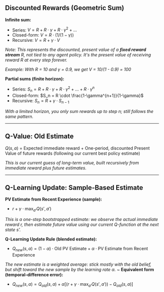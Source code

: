 ## Discounted Rewards (Geometric Sum)

**Infinite sum:**
- Series: $V = R + R \cdot \gamma + R \cdot \gamma^2 + ...$
- Closed-form: $V = R \cdot (1/(1 - \gamma))$
- Recursive: $V = R + \gamma \cdot V$

*Note: This represents the discounted, present value of a **fixed reward stream** R, not tied to any agent policy. It's the present value of receiving reward R at every step forever.*

*Example: With R = 10 and γ = 0.9, we get V = 10/(1 - 0.9) = 100*

**Partial sums (finite horizon):**
- Series: $S_n = R + R \cdot \gamma + R \cdot \gamma^2 + ... + R \cdot \gamma^n$
- Closed-form: $S_n = R \cdot \frac{1-\gamma^{n+1}}{1-\gamma}$
- Recursive: $S_n = R + \gamma \cdot S_{n-1}$

*With a limited horizon, you only sum rewards up to step n; still follows the same pattern.*

---

## Q-Value: Old Estimate

$Q(s, a)$ = Expected immediate reward + One-period, discounted Present Value of future rewards (following our current best policy estimate)

*This is our current guess of long-term value, built recursively from immediate reward plus future estimates.*

---

## Q-Learning Update: Sample-Based Estimate

**PV Estimate from Recent Experience (sample):**
- $r + \gamma \cdot \max_{a'} Q(s', a')$

*This is a one-step bootstrapped estimate: we observe the actual immediate reward r, then estimate future value using our current Q-function at the next state s'.*

**Q-Learning Update Rule (blended estimate):**
- $Q_{new}(s, a) = (1 - \alpha) \cdot \text{Old PV Estimate} + \alpha \cdot \text{PV Estimate from Recent Experience}$

*The new estimate is a weighted average: stick mostly with the old belief, but shift toward the new sample by the learning rate α.*
~
**Equivalent form (temporal-difference error):**
- $Q_{new}(s, a) = Q_{old}(s, a) + \alpha[(r + \gamma \cdot \max_{a'} Q(s', a')) - Q_{old}(s, a)]$

